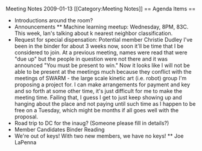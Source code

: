 Meeting Notes 2009-01-13 
 [[Category:Meeting Notes]]
== Agenda Items ==
* Introductions around the room?
* Announcements
** Machine learning meetup: Wednesday, 8PM, 83C.  This week, Ian's talking about k nearest neighbor classification.
* Request for special dispensation:  Potential member Christie Dudley
I've been in the binder for about 3 weeks now, soon it'll be time that I be considered to join.  At a previous meeting, names were read that were "due up" but the people in question were not there and it was announced "You must be present to win."  Now it looks like I will not be able to be present at the meetings much because they conflict with the meetings of SWARM - the large scale kinetic art (i.e. robot) group I'm proposing a project for.  I can make arrangements for payment and key and so forth at some other time, it's just difficult for me to make the meeting time.  Failing that, I guess I get to just keep showing up and hanging about the place and not paying until such time as I happen to be free on a Tuesday, which might be months if all goes well with the proposal.
* Road trip to DC for the inaug? (Someone please fill in details?)
* Member Candidates Binder Reading
* We're out of keys!  With two new members, we have no keys!
** Joe LaPenna